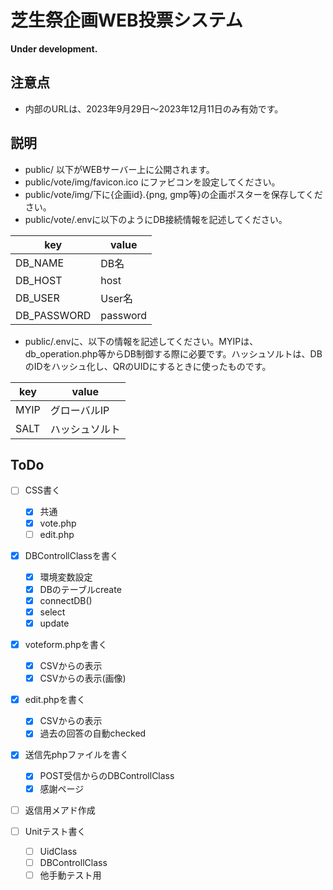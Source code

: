 # 芝生祭企画WEB投票システム

**Under development.**

## 注意点

- 内部のURLは、2023年9月29日〜2023年12月11日のみ有効です。

## 説明

- public/ 以下がWEBサーバー上に公開されます。
- public/vote/img/favicon.ico にファビコンを設定してください。
- public/vote/img/下に{企画id}.{png, gmp等}の企画ポスターを保存してください。
- public/vote/.envに以下のようにDB接続情報を記述してください。

| key         | value    |
| ---         | ---      |
| DB_NAME     | DB名     |
| DB_HOST     | host     |
| DB_USER     | User名   |
| DB_PASSWORD | password |

- public/.envに、以下の情報を記述してください。MYIPは、db_operation.php等からDB制御する際に必要です。ハッシュソルトは、DBのIDをハッシュ化し、QRのUIDにするときに使ったものです。

| key  | value          |
| ---  | ---            |
| MYIP | グローバルIP   |
| SALT | ハッシュソルト |

## ToDo
- [ ] CSS書く
    - [x] 共通
    - [x] vote.php
    - [ ] edit.php

- [x] DBControllClassを書く
    - [x] 環境変数設定
    - [x] DBのテーブルcreate
    - [x] connectDB()
    - [x] select
    - [x] update

- [x] voteform.phpを書く
    - [x] CSVからの表示
    - [x] CSVからの表示(画像)

- [x] edit.phpを書く
    - [x] CSVからの表示
    - [x] 過去の回答の自動checked

- [x] 送信先phpファイルを書く
    - [x] POST受信からのDBControllClass
    - [x] 感謝ページ

- [ ] 返信用メアド作成

- [ ] Unitテスト書く
    - [ ] UidClass
    - [ ] DBControllClass
    - [ ] 他手動テスト用
